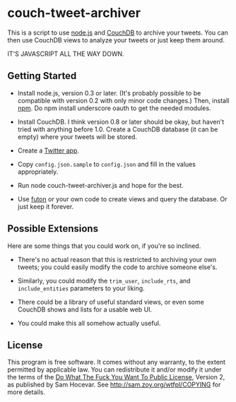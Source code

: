 couch-tweet-archiver
====================

This is a script to use [node.js] and [CouchDB] to archive your
tweets. You can then use CouchDB views to analyze your tweets or just
keep them around.

IT'S JAVASCRIPT ALL THE WAY DOWN.

Getting Started
---------------

 * Install node.js, version 0.3 or later. (It's probably possible to be
   compatible with version 0.2 with only minor code changes.) Then,
   install [npm]. Do
       npm install underscore oauth
   to get the needed modules.

 * Install CouchDB. I think version 0.8 or later should be okay, but
   haven't tried with anything before 1.0. Create a CouchDB database
   (it can be empty) where your tweets will be stored.

 * Create a [Twitter app].
 
 * Copy `config.json.sample` to `config.json` and fill in the values
   appropriately.
   
 * Run
       node couch-tweet-archiver.js
   and hope for the best.
   
 * Use [futon] or your own code to create views and query the
   database. Or just keep it forever.

Possible Extensions
-------------------

Here are some things that you could work on, if you're so inclined.

 * There's no actual reason that this is restricted to archiving your
   own tweets; you could easily modify the code to archive someone
   else's.
   
 * Similarly, you could modify the `trim_user`, `include_rts`, and
   `include_entities` parameters to your liking.
   
 * There could be a library of useful standard views, or even some
   CouchDB shows and lists for a usable web UI.
   
 * You could make this all somehow actually useful.
 
License
-------

This program is free software. It comes without any warranty, to the
extent permitted by applicable law. You can redistribute it and/or
modify it under the terms of the [Do What The Fuck You Want To Public
License], Version 2, as published by Sam Hocevar. See
http://sam.zoy.org/wtfpl/COPYING for more details.


[node.js]: http://nodejs.org/
[CouchDB]: http://couchdb.apache.org/
[npm]: http://npmjs.org/
[Twitter app]: http://dev.twitter.com/apps
[futon]: http://wiki.apache.org/couchdb/Getting_started_with_Futon
[Do What The Fuck You Want To Public License]: http://sam.zoy.org/wtfpl/
